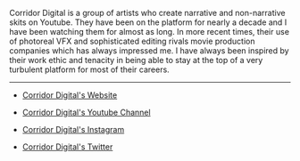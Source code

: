 Corridor Digital is a group of artists who create narrative and non-narrative skits on Youtube. They have been on the platform for nearly a decade and I have been watching them for almost as long. In more recent times, their use of photoreal VFX and sophisticated editing rivals movie production companies which has always impressed me. I have always been inspired by their work ethic and tenacity in being able to stay at the top of a very turbulent platform for most of their careers.

---

- [Corridor Digital's Website](https://www.corridordigital.com/join)

- [Corridor Digital's Youtube Channel](https://www.youtube.com/user/CorridorDigital)

- [Corridor Digital's Instagram](https://www.instagram.com/corridordigital/?hl=en)

- [Corridor Digital's Twitter](https://twitter.com/CorridorDigital)
